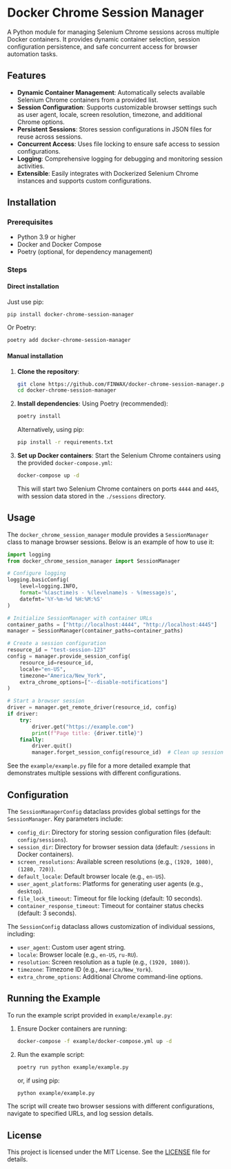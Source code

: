 # Docker Chrome Session Manager

A Python module for managing Selenium Chrome sessions across multiple Docker containers. It provides dynamic container
selection, session configuration persistence, and safe concurrent access for browser automation tasks.

## Features

- **Dynamic Container Management**: Automatically selects available Selenium Chrome containers from a provided list.
- **Session Configuration**: Supports customizable browser settings such as user agent, locale, screen resolution,
  timezone, and additional Chrome options.
- **Persistent Sessions**: Stores session configurations in JSON files for reuse across sessions.
- **Concurrent Access**: Uses file locking to ensure safe access to session configurations.
- **Logging**: Comprehensive logging for debugging and monitoring session activities.
- **Extensible**: Easily integrates with Dockerized Selenium Chrome instances and supports custom configurations.

## Installation

### Prerequisites

- Python 3.9 or higher
- Docker and Docker Compose
- Poetry (optional, for dependency management)

### Steps

#### Direct installation

Just use pip:
```bash
pip install docker-chrome-session-manager
```

Or Poetry:
```bash
poetry add docker-chrome-session-manager
```

#### Manual installation

1. **Clone the repository**:
   ```bash
   git clone https://github.com/FINWAX/docker-chrome-session-manager.py.git
   cd docker-chrome-session-manager
   ```

2. **Install dependencies**:
   Using Poetry (recommended):
   ```bash
   poetry install
   ```
   Alternatively, using pip:
   ```bash
   pip install -r requirements.txt
   ```

3. **Set up Docker containers**:
   Start the Selenium Chrome containers using the provided `docker-compose.yml`:
   ```bash
   docker-compose up -d
   ```
   This will start two Selenium Chrome containers on ports `4444` and `4445`, with session data stored in the
   `./sessions` directory.

## Usage

The `docker_chrome_session_manager` module provides a `SessionManager` class to manage browser sessions. Below is an
example of how to use it:

```python
import logging
from docker_chrome_session_manager import SessionManager

# Configure logging
logging.basicConfig(
    level=logging.INFO,
    format='%(asctime)s - %(levelname)s - %(message)s',
    datefmt='%Y-%m-%d %H:%M:%S'
)

# Initialize SessionManager with container URLs
container_paths = ["http://localhost:4444", "http://localhost:4445"]
manager = SessionManager(container_paths=container_paths)

# Create a session configuration
resource_id = "test-session-123"
config = manager.provide_session_config(
    resource_id=resource_id,
    locale="en-US",
    timezone="America/New_York",
    extra_chrome_options=["--disable-notifications"]
)

# Start a browser session
driver = manager.get_remote_driver(resource_id, config)
if driver:
    try:
        driver.get("https://example.com")
        print(f"Page title: {driver.title}")
    finally:
        driver.quit()
        manager.forget_session_config(resource_id)  # Clean up session
```

See the `example/example.py` file for a more detailed example that demonstrates multiple sessions with different
configurations.

## Configuration

The `SessionManagerConfig` dataclass provides global settings for the `SessionManager`. Key parameters include:

- `config_dir`: Directory for storing session configuration files (default: `config/sessions`).
- `session_dir`: Directory for browser session data (default: `/sessions` in Docker containers).
- `screen_resolutions`: Available screen resolutions (e.g., `(1920, 1080)`, `(1280, 720)`).
- `default_locale`: Default browser locale (e.g., `en-US`).
- `user_agent_platforms`: Platforms for generating user agents (e.g., `desktop`).
- `file_lock_timeout`: Timeout for file locking (default: 10 seconds).
- `container_response_timeout`: Timeout for container status checks (default: 3 seconds).

The `SessionConfig` dataclass allows customization of individual sessions, including:

- `user_agent`: Custom user agent string.
- `locale`: Browser locale (e.g., `en-US`, `ru-RU`).
- `resolution`: Screen resolution as a tuple (e.g., `(1920, 1080)`).
- `timezone`: Timezone ID (e.g., `America/New_York`).
- `extra_chrome_options`: Additional Chrome command-line options.

## Running the Example

To run the example script provided in `example/example.py`:

1. Ensure Docker containers are running:
   ```bash
   docker-compose -f example/docker-compose.yml up -d
   ```

2. Run the example script:
   ```bash
   poetry run python example/example.py
   ```
   or, if using pip:
   ```bash
   python example/example.py
   ```

The script will create two browser sessions with different configurations, navigate to specified URLs, and log session
details.

## License

This project is licensed under the MIT License. See the [LICENSE](LICENSE) file for details.
